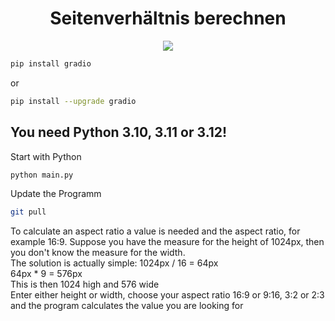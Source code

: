 <div align=center><h1>Seitenverhältnis berechnen</h1></div>
<p align="center">
  <img src="https://image.civitai.com/xG1nkqKTMzGDvpLrqFT7WA/a10229e3-12ae-46d7-a22a-b53bf81b76e9/original=true,quality=90/37638528.jpeg" />
</p>
 
```sh
pip install gradio
```

or

```sh
pip install --upgrade gradio
```

## You need Python 3.10, 3.11 or 3.12!

Start with Python

```sh
python main.py
```

Update the Programm

```sh
git pull
```

To calculate an aspect ratio a value is needed and the aspect ratio, for example 16:9. Suppose you have the measure for the height of 1024px, then you don't know the measure for the width.<br>
The solution is actually simple: 1024px / 16 = 64px<br>
64px * 9 = 576px<br>
This is then 1024 high and 576 wide<br>
Enter either height or width, choose your aspect ratio 16:9 or 9:16, 3:2 or 2:3 and the program calculates the value you are looking for